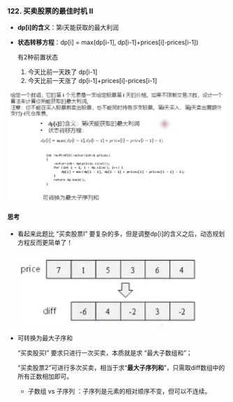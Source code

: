 ### 122. 买卖股票的最佳时机 II

* **dp[i]的含义**：第i天能获取的最大利润
              

* **状态转移方程**：dp[i] = max(dp[i-1], dp[i-1]+prices[i]-prices[i-1])

  有2种前置状态
                     

  1. 今天比前一天跌了    dp[i-1]
  2. 今天比前一天涨了    dp[i-1]+prices[i]-prices[i-1]


![](../image/dp_leetcode_122.png)

#### 思考

* 看起来此题比 “买卖股票I” 要复杂的多，但是调整dp[i]的含义之后，动态规划方程反而更简单了！

  ![](../image/dp_leetcode_122_2.png)

* 可转换为最大子序和

  “买卖股买I” 要求只进行一次买卖，本质就是求 “最大子数组和”；
  
  “买卖股票2”可进行多次买卖，相当于求“**最大子序列和**”，只需取diff数组中的所有正数相加即可。
  
  * 子数组 vs 子序列 ：子序列是元素的相对顺序不变，但可以不连续。
  
  ​	
  
  